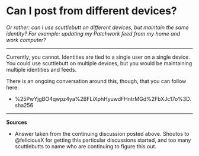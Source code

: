 # Can I post from different devices?

*Or rather: can I use scuttlebutt on different devices, but maintain the same identity? For example: updating my Patchwork feed from my home and  work computer?*

---

Currently, you cannot.  Identities are tied to a single user on a single device.  You could use scuttlebutt on multiple devices, but you would be maintaining multiple identities and feeds.

There is an ongoing conversation around this, though, that you can follow here:

- %25PwYjgBO4qwpz4ya%2BFLiXphHyuwdFHntrMGd%2FbXJc17o%3D.sha256

---

**Sources**
* Answer taken from the continuing discussion posted above.  Shoutos to @feliciousX for getting this particular discussions started, and too many scuttlebutts to name who are continuing to figure this out.

